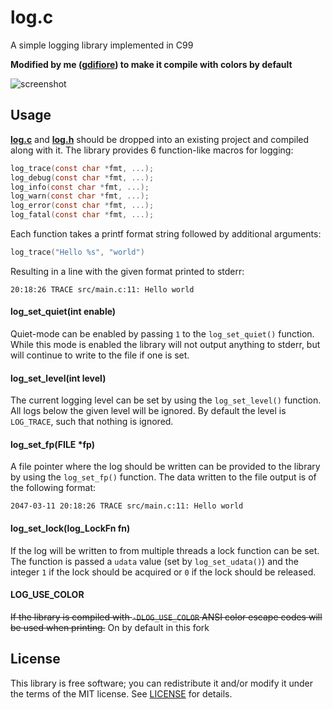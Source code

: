 # log.c
A simple logging library implemented in C99

**Modified by me ([gdifiore](https://github.com/gdifiore)) to make it compile with colors by default**

![screenshot](https://cloud.githubusercontent.com/assets/3920290/23831970/a2415e96-0723-11e7-9886-f8f5d2de60fe.png)


## Usage
**[log.c](src/log.c?raw=1)** and **[log.h](src/log.h?raw=1)** should be dropped
into an existing project and compiled along with it. The library provides 6
function-like macros for logging:

```c
log_trace(const char *fmt, ...);
log_debug(const char *fmt, ...);
log_info(const char *fmt, ...);
log_warn(const char *fmt, ...);
log_error(const char *fmt, ...);
log_fatal(const char *fmt, ...);
```

Each function takes a printf format string followed by additional arguments:

```c
log_trace("Hello %s", "world")
```

Resulting in a line with the given format printed to stderr:

```
20:18:26 TRACE src/main.c:11: Hello world
```


#### log_set_quiet(int enable)
Quiet-mode can be enabled by passing `1` to the `log_set_quiet()` function.
While this mode is enabled the library will not output anything to stderr, but
will continue to write to the file if one is set.


#### log_set_level(int level)
The current logging level can be set by using the `log_set_level()` function.
All logs below the given level will be ignored. By default the level is
`LOG_TRACE`, such that nothing is ignored.


#### log_set_fp(FILE *fp)
A file pointer where the log should be written can be provided to the library by
using the `log_set_fp()` function. The data written to the file output is
of the following format:

```
2047-03-11 20:18:26 TRACE src/main.c:11: Hello world
```


#### log_set_lock(log_LockFn fn)
If the log will be written to from multiple threads a lock function can be set.
The function is passed a `udata` value (set by `log_set_udata()`) and the
integer `1` if the lock should be acquired or `0` if the lock should be
released.


#### LOG_USE_COLOR
~~If the library is compiled with `-DLOG_USE_COLOR` ANSI color escape codes will
be used when printing.~~
On by default in this fork

## License
This library is free software; you can redistribute it and/or modify it under
the terms of the MIT license. See [LICENSE](LICENSE) for details.
